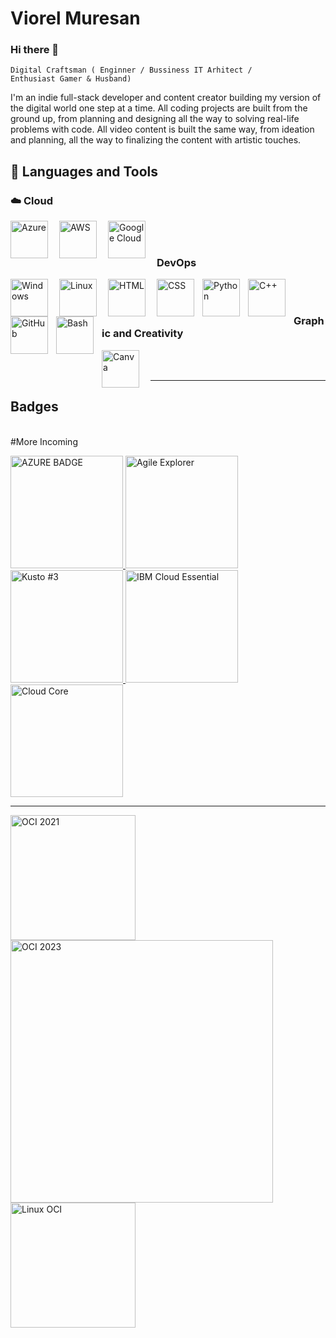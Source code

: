

# Viorel Muresan 

### Hi there 👋

<code>Digital Craftsman ( Enginner / Bussiness IT Arhitect  / Enthusiast Gamer & Husband)</code>

I'm an indie full-stack developer and content creator building my version of the digital world one step at a time. All coding projects are built from the ground up, from planning and designing all the way to solving real-life problems with code. All video content is built the same way, from ideation and planning, all the way to finalizing the content with artistic touches.

## 🧰 Languages and Tools

### ☁️ Cloud  
<p>
<img align="left" alt="Azure" width="60px" style="padding-right:15px;" src="https://cdn.jsdelivr.net/gh/devicons/devicon/icons/azure/azure-original.svg"/>
<img align="left" alt="AWS" width="60px" style="padding-right:15px;" src="https://cdn.jsdelivr.net/gh/devicons/devicon/icons/amazonwebservices/amazonwebservices-original.svg" />
<img align="left" alt="Google Cloud " width="60px" style="padding-right:15px;" src="https://cdn.jsdelivr.net/gh/devicons/devicon/icons/googlecloud/googlecloud-original.svg" />

</p>

<Br>
<Br>

### DevOps
<p>
<img align="left" alt="Windows " width="60px" style="padding-right:15px;" src="https://cdn.jsdelivr.net/gh/devicons/devicon/icons/windows8/windows8-original.svg" />
<img align="left" alt="Linux" width="60px" style="padding-right:15px;" src="https://cdn.jsdelivr.net/gh/devicons/devicon/icons/linux/linux-original.svg" />
<img align="left" alt="HTML" width="60px" style="padding-right:15px;" src="https://cdn.jsdelivr.net/gh/devicons/devicon/icons/html5/html5-plain.svg" />
<img align="left" alt="CSS" width="60px" style="padding-right:10px;" src="https://cdn.jsdelivr.net/gh/devicons/devicon/icons/css3/css3-plain.svg" />
<img align="left" alt="Python" width="60px" style="padding-right:10px;" src="https://cdn.jsdelivr.net/gh/devicons/devicon/icons/python/python-plain.svg" />
<img align="left" alt="C++" width="60px" style="padding-right:10px;" src="https://cdn.jsdelivr.net/gh/devicons/devicon/icons/cplusplus/cplusplus-line.svg" />
<img align="left" alt="GitHub" width="60px" style="padding-right:10px;" src="https://cdn.jsdelivr.net/gh/devicons/devicon/icons/github/github-original.svg" />
<img align="left" alt="Bash" width="60px" style="padding-right:10px;" src="https://cdn.jsdelivr.net/gh/devicons/devicon/icons/bash/bash-original.svg" />
</p>

<Br>
<Br>

### Graphic and Creativity 
<p>

<img align="left" alt="Canva" width="60px" style="padding-right:15px;" src="https://cdn.jsdelivr.net/gh/devicons/devicon/icons/canva/canva-original.svg" /> </p>

<Br>
<Br>

<HR>


## Badges
<Br>
#More Incoming

<p>
  <a href="https://learn.microsoft.com/api/credentials/share/en-us/ViorelMuresan-8328/33A561CC4932544?sharingId=DD5B4AFAE7FE33C1">
<img src="https://images.credly.com/size/340x340/images/be8fcaeb-c769-4858-b567-ffaaa73ce8cf/image.png" alt="AZURE BADGE" width="180px" >
</a>

<a href="https://www.credly.com/earner/earned/badge/131761c1-212a-41ac-b47d-4edff1e70afb">
<img src="https://images.credly.com/size/340x340/images/8640c588-574b-4776-8c91-2b9f6c27ce10/Agile_Explorer.png" alt="Agile Explorer" width="180px" >
</a>

  <a href="https://www.credly.com/earner/earned/badge/3cb93d1e-4dc9-49be-8ba1-341ff1e15f43">
<img src="https://images.credly.com/size/340x340/images/9e9311e6-911b-4193-86ae-9b80c8b410fe/image.png" alt="Kusto #3" width="180px" >
    
  <a href="https://www.credly.com/earner/earned/badge/8351d414-8416-4a39-8d60-e334076c2cbd">
<img src="https://images.credly.com/size/340x340/images/58e2cad5-5551-44a6-8285-06d6a4aa9cb3/IBM_Cloud_Essentials.png" alt="IBM Cloud Essential" width="180px" >
</a>

<a href="https://www.credly.com/earner/earned/badge/cd7c9bea-f08e-42d7-914c-5f2ea9f697e3">
<img src="https://images.credly.com/size/340x340/images/b0607951-b6f7-47d0-af16-7112971ab2ef/Cloud_Core_-_Developer_Skills_Network_-_v3.png" alt="Cloud Core" width="180px" >
</a>

 
  

</p>
<HR>
<p>
 <a href="https://catalog-education.oracle.com/pls/certview/sharebadge?id=39C20AA6EB24C0BFABED8A6C3C72F9CC94D4A9B0223D27C19012FBDB4244EC1A">
<img src="https://images.credly.com/size/340x340/images/7ed34888-fd68-4b2e-9510-4f1785175b0f/32_Oracle_Cloud_Infrastructure_Cloud_Operations.png" alt="OCI 2021" width="200px" >
  </a>
  
   <a href="https://catalog-education.oracle.com/pls/certview/sharebadge?id=174549EEFB25A3B1B2C4E90B68D4E605DF7BA4FF1D12D5ACF9D96887319089E3" >
<img src="https://brm-workforce.oracle.com/pdf/certview/images/OCIF2023CA.png" alt="OCI 2023" width="420px" >
</a>

<a href="https://catalog-education.oracle.com/pls/certview/sharebadge?id=174549EEFB25A3B1B2C4E90B68D4E605DF7BA4FF1D12D5ACF9D96887319089E3" >
<img src="https://images.credly.com/images/924cec31-c26b-43b7-8a64-2da57ab37b12/12_Linux_8_System_Admin_Professional.png" alt="Linux OCI" width="200px" >
</a>
  
</p>




<!--
**ViorelMuresan/ViorelMuresan** is a ✨ _special_ ✨ repository because its `README.md` (this file) appears on your GitHub profile.

Here are some ideas to get you started:

- 🔭 I’m currently working on ...
- 🌱 I’m currently learning ...
- 👯 I’m looking to collaborate on ...
- 🤔 I’m looking for help with ...
- 💬 Ask me about ...
- 📫 How to reach me: ...
- 😄 Pronouns: ...
- ⚡ Fun fact: ...
-->
